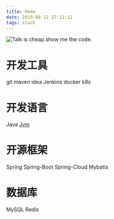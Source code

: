 ```yaml
---
title: Home
date: 2019-08-12 17:13:12
tags: stack
---
```


![Talk is cheap.show me the code.](https://static001.geekbang.org/resource/image/c3/1a/c342d1c306c88515fd65009a4bf37b1a.jpg)

# 开发工具
git maven idea Jenkins docker k8s
# 开发语言
Java [Jvm](https://github.com/akun2014/TestJDK/wiki/JVM)
# 开源框架
Spring Spring-Boot Spring-Cloud Mybatis
# 数据库
MySQL Redis